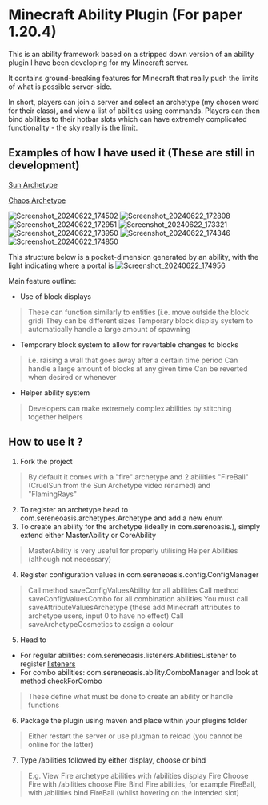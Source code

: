 # Minecraft Ability Plugin (For paper 1.20.4)
This is an ability framework based on a stripped down version of an ability plugin I have been developing for my Minecraft server.

It contains ground-breaking features for Minecraft that really push the limits of what is possible server-side.

In short, players can join a server and select an archetype (my chosen word for their class), and view a list of abilities using commands.
Players can then bind abilities to their hotbar slots which can have extremely complicated functionality - the sky really is the limit.

## Examples of how I have used it (These are still in development)
[Sun Archetype](https://www.youtube.com/watch?v=aD2KAmf4mvc)

[Chaos Archetype](https://www.youtube.com/watch?v=9eR5o-34O9U)

![Screenshot_20240622_174502](https://github.com/Sujan-Naik/MinecraftAbilities/assets/125016948/9da84abc-bb06-45cb-835b-cd96b20329a8)
![Screenshot_20240622_172808](https://github.com/Sujan-Naik/MinecraftAbilities/assets/125016948/6283c4cb-c396-42f5-8631-4feb66ace923)
![Screenshot_20240622_172951](https://github.com/Sujan-Naik/MinecraftAbilities/assets/125016948/2db0e521-8f2b-448b-a060-1b5d0b52feb9)
![Screenshot_20240622_173321](https://github.com/Sujan-Naik/MinecraftAbilities/assets/125016948/1d291cf1-457d-45e4-9033-fdd7ff27447b)
![Screenshot_20240622_173950](https://github.com/Sujan-Naik/MinecraftAbilities/assets/125016948/1423c599-c1d2-4f96-8c62-6923bb2fefbe)
![Screenshot_20240622_174346](https://github.com/Sujan-Naik/MinecraftAbilities/assets/125016948/d416ab44-728d-4c31-9be2-1132436d8e4b)
![Screenshot_20240622_174850](https://github.com/Sujan-Naik/MinecraftAbilities/assets/125016948/b5749306-da34-4ddb-b992-ebe2f5d1b663)

This structure below is a pocket-dimension generated by an ability, with the light indicating where a portal is
![Screenshot_20240622_174956](https://github.com/Sujan-Naik/MinecraftAbilities/assets/125016948/960b8011-fa41-48d9-b998-100ce7c13cdf)

Main feature outline:
- Use of block displays
> These can function similarly to entities (i.e. move outside the block grid)
> They can be different sizes
> Temporary block display system to automatically handle a large amount of spawning
- Temporary block system to allow for revertable changes to blocks
> i.e. raising a wall that goes away after a certain time period
> Can handle a large amount of blocks at any given time
> Can be reverted when desired or whenever
- Helper ability system
> Developers can make extremely complex abilities by stitching together helpers

## How to use it ? 
1) Fork the project
> By default it comes with a "fire" archetype and 2 abilities "FireBall" (CruelSun from the Sun Archetype video renamed) and "FlamingRays"
2) To register an archetype head to com.sereneoasis.archetypes.Archetype and add a new enum
3) To create an ability for the archetype (ideally in com.serenoasis.<archetype folder>), simply extend either MasterAbility or CoreAbility
> MasterAbility is very useful for properly utilising Helper Abilities (although not necessary)
4) Register configuration values in com.sereneoasis.config.ConfigManager 
> Call method saveConfigValuesAbility for all abilities
> Call method saveConfigValuesCombo for all combination abilities
> You must call saveAttributeValuesArchetype (these add Minecraft attributes to archetype users, input 0 to have no effect)
> Call saveArchetypeCosmetics to assign a colour
5) Head to 
- For regular abilities: com.sereneoasis.listeners.AbilitiesListener to register [listeners](https://www.spigotmc.org/wiki/using-the-event-api/)
- For combo abilities: com.sereneoasis.ability.ComboManager and look at method checkForCombo 
> These define what must be done to create an ability or handle functions
6) Package the plugin using maven and place within your plugins folder
> Either restart the server or use plugman to reload (you cannot be online for the latter)
7) Type /abilities followed by either display, choose or bind
> E.g. View Fire archetype abilities with /abilities display Fire
> Choose Fire with /abilities choose Fire
> Bind Fire abilities, for example FireBall, with /abilities bind FireBall (whilst hovering on the intended slot)






